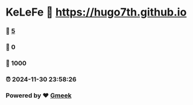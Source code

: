 # KeLeFe :link: https://hugo7th.github.io 
### :page_facing_up: [5](https://hugo7th.github.io/tag.html) 
### :speech_balloon: 0 
### :hibiscus: 1000 
### :alarm_clock: 2024-11-30 23:58:26 
### Powered by :heart: [Gmeek](https://github.com/Meekdai/Gmeek)
